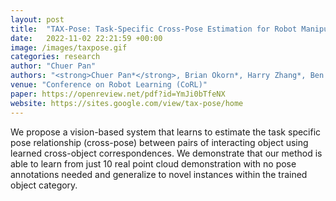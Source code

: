 ```yaml
---
layout: post
title:  "TAX-Pose: Task-Specific Cross-Pose Estimation for Robot Manipulation"
date:   2022-11-02 22:21:59 +00:00
image: /images/taxpose.gif
categories: research
author: "Chuer Pan"
authors: "<strong>Chuer Pan*</strong>, Brian Okorn*, Harry Zhang*, Ben Eisner*, David Held"
venue: "Conference on Robot Learning (CoRL)"
paper: https://openreview.net/pdf?id=YmJi0bTfeNX
website: https://sites.google.com/view/tax-pose/home
---
```


We propose a vision-based system that learns to estimate the task specific pose relationship (cross-pose) between pairs of interacting object using learned cross-object correspondences. We demonstrate that our method is able to learn from just 10 real point cloud demonstration with no pose annotations needed and generalize to novel instances within the trained object category.